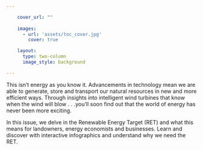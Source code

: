 ```yaml
---

    cover_url: ""
    
    images:
      - url: 'assets/toc_cover.jpg'
        cover: true

    layout:
      type: two-column
      image_style: background

---
```


This isn’t energy as you know it. Advancements in technology mean we are able to generate, store and transport our natural resources in new and more efficient ways. Through insights into intelligent wind turbines that know when the wind will blow
 . . .you’ll soon find out that the world of energy has never been more exciting. 

In this issue, we delve in the Renewable Energy Target (RET) and what this means for landowners, energy economists and businesses. Learn and discover with interactive infographics and understand why we need the RET.
